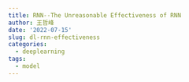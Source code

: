 ```yaml
---
title: RNN--The Unreasonable Effectiveness of RNN
author: 王哲峰
date: '2022-07-15'
slug: dl-rnn-effectiveness
categories:
  - deeplearning
tags:
  - model
---
```




